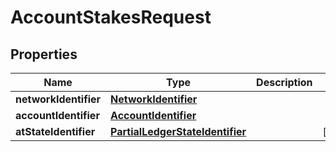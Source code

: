 

# AccountStakesRequest


## Properties

Name | Type | Description | Notes
------------ | ------------- | ------------- | -------------
**networkIdentifier** | [**NetworkIdentifier**](NetworkIdentifier.md) |  | 
**accountIdentifier** | [**AccountIdentifier**](AccountIdentifier.md) |  | 
**atStateIdentifier** | [**PartialLedgerStateIdentifier**](PartialLedgerStateIdentifier.md) |  |  [optional]



